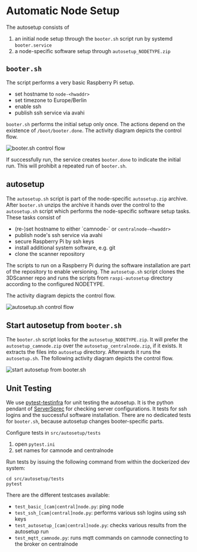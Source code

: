 # Automatic Node Setup

The autosetup consists of

1. an initial node setup through the `booter.sh` script run by systemd `booter.service`
1. a node-specific software setup through `autosetup_NODETYPE.zip`

## `booter.sh`

The script performs a very basic Raspberry Pi setup.

* set hostname to `node-<hwaddr>`
* set timezone to Europe/Berlin
* enable ssh 
* publish ssh service via avahi

`booter.sh` performs the initial setup only once. The actions depend on the existence of `/boot/booter.done`. The activity diagram depicts the control flow. 

![booter.sh control flow](http://www.plantuml.com/plantuml/png/3Sqn3i8m34RXlQU02yH3DwOEt803eDInQ4LY8_ktuFXaUdhJjmMg8qTVhgTopoRf_N80dxWHUVsMruaZzmnnDeKe2jiWRiBlrMczFxYgYjEeWPbc75JvkPlDBVXXsKJR5Fu0)

If successfully run, the service creates `booter.done` to indicate the initial run. This will prohibit a repeated run of `booter.sh`.

## autosetup

The `autosetup.sh` script is part of the node-specific `autosetup.zip` archive. After `booter.sh` unzips the archive it hands over the control to the `autosetup.sh` script which performs the node-specific software setup tasks. These tasks consist of

* (re-)set hostname to either ´camnode-<hwaddr>´ or `centralnode-<hwaddr>`
* publish node's ssh service via avahi
* secure Raspberry Pi by ssh keys
* install additional system software, e.g. git
* clone the scanner repository

The scripts to run on a Raspberry Pi during the software installation are part of the repository to enable versioning. The `autosetup.sh` script clones the 3DScanner repo and runs the scripts from `raspi-autosetup` directory according to the configured NODETYPE.

The activity diagram depicts the control flow. 

![autosetup.sh control flow](http://www.plantuml.com/plantuml/png/3Ssn4S8m30NGFbF00bQHZYe56p009sGToM7BEUdhO7nSlV9j0NPaRylrC6bPDRrTTk2C6v7pjxmFxFdAK9TXK4EHqKcgocTrMkyFOJDrwXoOr251B4zEZ53aMV33igdLcVm1)

## Start autosetup from `booter.sh`

The `booter.sh` script looks for the `autosetup_NODETYPE.zip`. It will prefer the `autosetup_camnode.zip` over the `autosetup_centralnode.zip`, if it exists. It extracts the files into `autosetup` directory. Afterwards it runs the `autosetup.sh`. The following activity diagram depicts the control flow.

![start autosetup from booter.sh](http://www.plantuml.com/plantuml/png/3ST13i9020NGg-W5XaLthhs11sWeGsnZ2nFuH8_lh5xU_J0vgsl5UTk1aG-Yu6zx7zXhgzGGDwYXYLyaNUMp12tFbx2P1bsSc7IN99PrSvzTkU2fgD7mmny0)

## Unit Testing

We use [pytest-testinfra](https://github.com/pytest-dev/pytest-testinfra) for unit testing the autosetup. It is the python pendant of [ServerSprec](https://serverspec.org/) for checking server configurations. It tests for ssh logins and the successful software installation. There are no dedicated tests for `booter.sh`, because autosetup changes booter-specific parts. 

Configure tests in `src/autosetup/tests`

1. open `pytest.ini`
1. set names for camnode and centralnode

Run tests by issuing the following command from within the dockerized dev system:

```
cd src/autosetup/tests
pytest
```

There are the different testcases available:

* `test_basic_[cam|central]node.py`: ping node
* `test_ssh_[cam|central]node.py`: performs various ssh logins using ssh keys
* `test_autosetup_[cam|central]node.py`: checks various results from the autosetup run
* `test_mqtt_camnode.py`: runs mqtt commands on camnode connecting to the broker on centralnode
